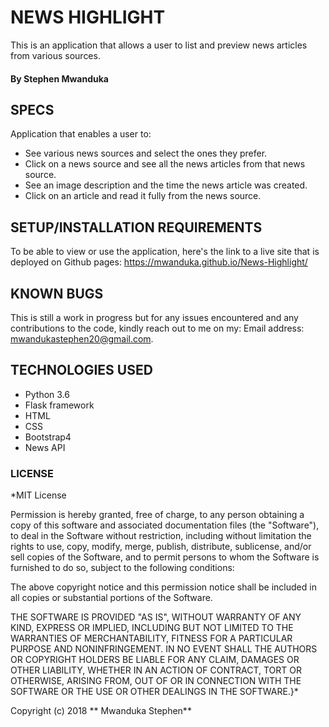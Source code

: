 # NEWS HIGHLIGHT
This is an application that allows a user to list and preview news articles from various sources.

#### By Stephen Mwanduka

## SPECS
Application that enables a user to:
- See various news sources and select the ones they prefer.
- Click on a news source and see all the news articles from that news source.
- See an image description and the time the news article was created.
- Click on an article and read it fully from the news source.


## SETUP/INSTALLATION REQUIREMENTS
To be able to view or use the application, here's the link to a live site that is deployed on Github pages:
 https://mwanduka.github.io/News-Highlight/


## KNOWN BUGS
This is still a work in progress but for any issues encountered and any contributions to the code, kindly reach out to me on my:
 Email address: mwandukastephen20@gmail.com.

## TECHNOLOGIES USED
- Python 3.6
- Flask framework
- HTML
- CSS
- Bootstrap4
- News API

### LICENSE
*MIT License

Permission is hereby granted, free of charge, to any person obtaining a copy
of this software and associated documentation files (the "Software"), to deal
in the Software without restriction, including without limitation the rights
to use, copy, modify, merge, publish, distribute, sublicense, and/or sell
copies of the Software, and to permit persons to whom the Software is
furnished to do so, subject to the following conditions:

The above copyright notice and this permission notice shall be included in all
copies or substantial portions of the Software.

THE SOFTWARE IS PROVIDED "AS IS", WITHOUT WARRANTY OF ANY KIND, EXPRESS OR
IMPLIED, INCLUDING BUT NOT LIMITED TO THE WARRANTIES OF MERCHANTABILITY,
FITNESS FOR A PARTICULAR PURPOSE AND NONINFRINGEMENT. IN NO EVENT SHALL THE
AUTHORS OR COPYRIGHT HOLDERS BE LIABLE FOR ANY CLAIM, DAMAGES OR OTHER
LIABILITY, WHETHER IN AN ACTION OF CONTRACT, TORT OR OTHERWISE, ARISING FROM,
OUT OF OR IN CONNECTION WITH THE SOFTWARE OR THE USE OR OTHER DEALINGS IN THE
SOFTWARE.}*

Copyright (c) 2018 ** Mwanduka Stephen**
